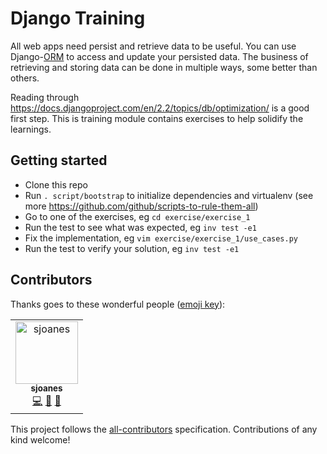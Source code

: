 # Django Training

All web apps need persist and retrieve data to be useful. You can use Django-[ORM](https://en.wikipedia.org/wiki/Object-relational_mapping) to access and update your persisted data. The business of retrieving and storing data can be done in multiple ways, some better than others.

Reading through https://docs.djangoproject.com/en/2.2/topics/db/optimization/ is a good first step. This is training module contains exercises to help solidify the learnings.

## Getting started
- Clone this repo
- Run `. script/bootstrap` to initialize dependencies and virtualenv (see more https://github.com/github/scripts-to-rule-them-all)
- Go to one of the exercises, eg `cd exercise/exercise_1`
- Run the test to see what was expected, eg `inv test -e1`
- Fix the implementation, eg `vim exercise/exercise_1/use_cases.py`
- Run the test to verify your solution, eg `inv test -e1`


## Contributors

Thanks goes to these wonderful people ([emoji key](https://allcontributors.org/docs/en/emoji-key)):

<!-- ALL-CONTRIBUTORS-LIST:START - Do not remove or modify this section -->
<!-- prettier-ignore -->
<table><tr><td align="center"><a href="https://github.com/sjoanes"><img src="https://avatars3.githubusercontent.com/u/5768264?v=4" width="100px;" alt="sjoanes"/><br /><sub><b>sjoanes</b></sub></a><br /><a href="https://github.com/tophat/django-training/commits?author=sjoanes" title="Code">💻</a> <a href="#ideas-sjoanes" title="Ideas, Planning, & Feedback">🤔</a> <a href="https://github.com/tophat/django-training/commits?author=sjoanes" title="Documentation">📖</a></td></tr></table>

<!-- ALL-CONTRIBUTORS-LIST:END -->

This project follows the [all-contributors](https://github.com/all-contributors/all-contributors) specification. Contributions of any kind welcome!

